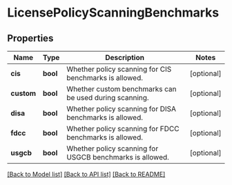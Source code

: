 # LicensePolicyScanningBenchmarks

## Properties
Name | Type | Description | Notes
------------ | ------------- | ------------- | -------------
**cis** | **bool** | Whether policy scanning for CIS benchmarks is allowed. | [optional] 
**custom** | **bool** | Whether custom benchmarks can be used during scanning. | [optional] 
**disa** | **bool** | Whether policy scanning for DISA benchmarks is allowed. | [optional] 
**fdcc** | **bool** | Whether policy scanning for FDCC benchmarks is allowed. | [optional] 
**usgcb** | **bool** | Whether policy scanning for USGCB benchmarks is allowed. | [optional] 

[[Back to Model list]](../README.md#documentation-for-models) [[Back to API list]](../README.md#documentation-for-api-endpoints) [[Back to README]](../README.md)

